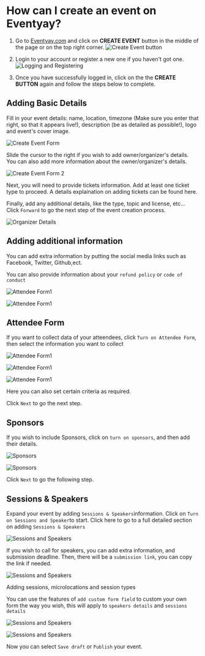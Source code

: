 # How can I create an event on Eventyay?

1. Go to [Eventyay.com](https://eventyay.com) and click on **CREATE EVENT** button in the middle of the page or on the top right corner. 
![Create Event button](../images/create-event-button.PNG)

2. Login to your account or register a new one if you haven't got one. 
![Logging and Registering](/images/login_box_new.png)

3. Once you have successfully logged in, click on the the **CREATE BUTTON** again and follow the steps below to complete.
## Adding Basic Details 

Fill in your event details: name, location, timezone (Make sure you enter that right, so that it appears live!), 
description (be as detailed as possible!), logo and event's cover image.

![Create Event Form](/images/How-can-I-create-an-event-basic-info-1.png)

Slide the cursor to the right if you wish to add owner/organizer's details. You can also add more information about the owner/organizer's details. 

![Create Event Form 2](/images/How-can-I-create-an-event-basic-info-2.png)

Next, you will need to provide tickets information. Add at least one ticket type to proceed. A details explaination on adding tickets 
can be found here.

Finally, add any additional details, like the type, topic and license, etc... Click `Forward` to go the next step of the event
creation process.

![Organizer Details](/images/How-can-I-create-an-event-basic-info-3.png)

## Adding additional information

You can add extra information by putting the social media links such as Facebook, Twitter, Github,ect. 

You can also provide information about your `refund policy` or `code of conduct` 


![Attendee Form1](/images/How-can-I-create-an-event-adding-extra-info-1.png)


![Attendee Form1](/images/How-can-I-create-an-event-adding-extra-info-2.png)

## Attendee Form 

If you want to collect data of your atteendees, click `Turn on Attendee Form`, then select the information you want to collect

![Attendee Form1](/images/How-can-I-create-an-event-attendee-form-1.png)


![Attendee Form1](/images/How-can-I-create-an-event-attendee-form-2.png)


![Attendee Form1](/images/How-can-I-create-an-event-attendee-form-3.png)


Here you can also set certain criteria as required. 



Click `Next` to go the next step.

## Sponsors

If you wish to include Sponsors, click on `turn on sponsors`, and then add their details.

![Sponsors](/images/How-can-I-create-an-event-sponsors-1.png)


![Sponsors](/images/How-can-I-create-an-event-sponsors-2.png)

Click `Next` to go the following step.

## Sessions & Speakers 

Expand your event by adding `Sessions & Speakers`information. Click on `Turn on Sessions and Speaker`to start. Click here to go to a 
full detailed section on adding `Sessions & Speakers`

![Sessions and Speakers](/images/How-can-I-create-an-event-speakers-1.png)

If you wish to call for speakers, you can add extra information, and submission deadline. Then, there will be a `submission link`, you can copy the link if needed. 

![Sessions and Speakers](/images/How-can-I-create-an-event-speaker-2.png)

Adding sessions, microlocations and session types

You can use the features of `add custom form field` to custom your own form the way you wish, this will apply to `speakers details` and `sessions details`


![Sessions and Speakers](/images/How-can-I-create-an-event-speakers-3.png)


![Sessions and Speakers](/images/How-can-I-create-an-event-speakers-4.png)


Now you can select `Save draft` or `Publish` your event.
